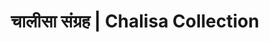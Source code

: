 ---
layout: category
title: चालीसा संग्रह | Chalisa Collection
category: chalisa
meta_description: चालीसा संग्रह - Complete collection of Chalisa prayers in Hindi and Marathi with lyrics, audio and video
keywords: चालीसा, chalisa, हनुमान चालीसा, hanuman chalisa, बजरंग बाण, bajrang baan
permalink: /category/chalisa/
---